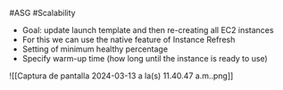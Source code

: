 #ASG #Scalability 

- Goal: update launch template and then re-creating all EC2 instances
- For this we can use the native feature of Instance Refresh
- Setting of minimum healthy percentage
- Specify warm-up time (how long until the instance is ready to use)

![[Captura de pantalla 2024-03-13 a la(s) 11.40.47 a.m..png]]
